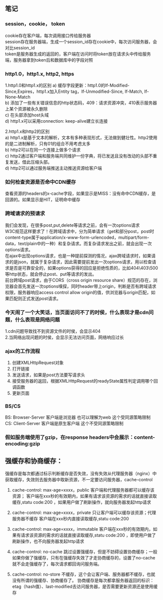 ## 笔记

### session，cookie， token
cookie存在客户端，每次调用接口传给服务器<br>
session存在服务器端，生成一个session_id存在cookie中，每次访问服务器，会对比session_id<br>
token是服务器生成的返回的，客户端在访问时将token放在请求头中传给服务端，服务器拿到token后和数据库中的字段对照

### http1.0，http1.x, http2, https
1.http1.0和http1.x的区别
a) 缓存字段更新：http1.0的If-Modified-Since,Expires，http1.x加入Entity tag，If-Unmodified-Since, If-Match, If-None-Match<br>
b) 添加了一些有关错误信息的http状态码，409：请求资源冲突，410表示服务器上某个资源被永久删除<br>
c) 在头部添加host头域<br>
d) http1.x可以采用connection: keep-alive建立长连接<br>

2.http1.x和http2的区别<br>
a) http1.x是基于文本的解析，文本有多种表现形式，无法做到健壮性。http2使用的是二进制解析，只有01的组合不用考虑太多<br>
b) http2可以在同一个连接上做多个请求<br>
c) http2通过客户端和服务端共同维护一份字典，将已发送且没有改动的头部不重复发送，借此压缩头部。<br>
d) http2可以通过服务端推送主动推送资源给客户端

### 如何检查资源是否命中CDN缓存
查看资源的headers的x-cache字段，如果显示是MISS：没有命中CDN缓存，是回源的。如果显示是HIT，证明命中缓存

### 跨域请求的预请求
我们会发现，在很多post,put,delete等请求之前，会有一次options请求<br>
W3C规范这样要求了！在跨域请求中，分为简单请求（get和部分post，post时content-type属于application/x-www-form-urlencoded，multipart/form-data，text/plain中的一种）和复杂请求。而复杂请求发出之前，就会出现一次options请求。<br>
在ajax中出现options请求，也是一种提前探测的情况，ajax跨域请求时，如果请求的是json，就属于复杂请求，因此需要提前发出一次options请求，用以检查请求是否是可靠安全的，如果options获得的回应是拒绝性质的，比如404\403\500等http状态，就会停止post、put等请求的发出。<br>
前台跨域post请求，由于CORS（cross origin resource share）规范的存在，浏览器会首先发送一次options嗅探，同时header带上origin，判断是否有跨域请求权限，服务器响应access control allow origin的值，供浏览器与origin匹配，如果匹配则正式发送post请求。<br>

### 今天闹了一个大笑话，当页面访问不了的时侯，什么表现才是cdn问题，什么表现是网络问题
1.cdn问题导致找不到资源文件的时侯，会显示404<br>
2.当网络出现问题的时侯，会显示无法访问页面，网络响应过长

### ajax的工作流程
1. 创建XMLHttpRequest对象
2. 打开链接
3. 发送请求，如果是post方法要写请求头
4. 接受服务器的返回，根据XMLHttpRequest的readyState属性判定调用哪个回调函数
5. 更新页面

### BS/CS
BS: Browser-Server 客户端是浏览器 也可以理解为web 这个受同源策略限制<br>
CS: Client-Server 客户端是原生客户端 这个不受同源策略限制

### 假如服务端使用了gzip，在response headers中会展示：content-encoding:gzip

## 强缓存和协商缓存：
强缓存是每次都通过标示判断缓存是否失效，没有失效从代理服务器（nginx）中获取缓存，失效则去服务器中取新资源，不一定要访问服务器，cache-control<br>
1.  cache-control: max-age=xxxx，public
    客户端和代理服务器都可以缓存该资源；
    客户端在xxx秒的有效期内，如果有请求该资源的需求的话就直接读取缓存,statu code:200 ，如果用户做了刷新操作，就向服务器发起http请求

2.  cache-control: max-age=xxxx，private
    只让客户端可以缓存该资源；代理服务器不缓存
    客户端在xxx秒内直接读取缓存,statu code:200

3.  cache-control: max-age=xxxx，immutable
    客户端在xxx秒的有效期内，如果有请求该资源的需求的话就直接读取缓存,statu code:200 ，即使用户做了刷新操作，也不向服务器发起http请求

4.  cache-control: no-cache
    跳过设置强缓存，但是不妨碍设置协商缓存；一般如果你做了强缓存，只有在强缓存失效了才走协商缓存的，设置了no-cache就不会走强缓存了，每次请求都回询问服务端。

5.  cache-control: no-store
    不缓存，这个会让客户端、服务器都不缓存，也就没有所谓的强缓存、协商缓存了。
协商缓存是每次都拿服务器返回的标识：etag（hash值）、last-modified去访问服务器，是否需要更新资源还是使用缓存
